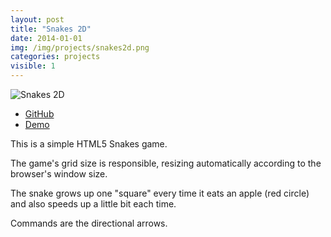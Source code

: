 ```yaml
---
layout: post
title: "Snakes 2D"
date: 2014-01-01
img: /img/projects/snakes2d.png
categories: projects
visible: 1
---
```


![Snakes 2D]({{file.path}}/img/projects/snakes2d.png)

* <a href="https://github.com/cintiamh/snakes2d" target="_blank">GitHub</a>
* <a href="http://cintiamh.github.io/snakes2d/" target="_blank">Demo</a>

This is a simple HTML5 Snakes game.

The game's grid size is responsible, resizing automatically according to the browser's window size.

The snake grows up one "square" every time it eats an apple (red circle) and also speeds up a little bit each time.

Commands are the directional arrows.

